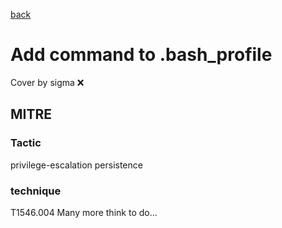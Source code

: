 [back](../index.md)
# Add command to .bash_profile
Cover by sigma :x: 
## MITRE
### Tactic
privilege-escalation
persistence
### technique
T1546.004
Many more think to do...